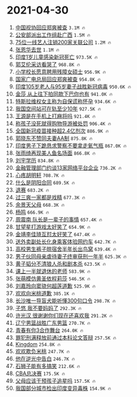# 2021-04-30

1. [中国视协回应郑爽被查](https://s.weibo.com/weibo?q=%23%E4%B8%AD%E5%9B%BD%E8%A7%86%E5%8D%8F%E5%9B%9E%E5%BA%94%E9%83%91%E7%88%BD%E8%A2%AB%E6%9F%A5%23&Refer=top) `3.1M 🔥`
1. [公安部派出工作组赴广西](https://s.weibo.com/weibo?q=%23%E5%85%AC%E5%AE%89%E9%83%A8%E6%B4%BE%E5%87%BA%E5%B7%A5%E4%BD%9C%E7%BB%84%E8%B5%B4%E5%B9%BF%E8%A5%BF%23&Refer=top) `1.5M 🔥`
1. [75位一线艺人注销200家关联公司](https://s.weibo.com/weibo?q=%2375%E4%BD%8D%E4%B8%80%E7%BA%BF%E8%89%BA%E4%BA%BA%E6%B3%A8%E9%94%80200%E5%AE%B6%E5%85%B3%E8%81%94%E5%85%AC%E5%8F%B8%23&Refer=top) `1.2M 🔥`
1. [张恩华去世](https://s.weibo.com/weibo?q=%23%E5%BC%A0%E6%81%A9%E5%8D%8E%E5%8E%BB%E4%B8%96%23&Refer=top) `1.1M 🔥`
1. [印度1岁儿童感染新冠死亡](https://s.weibo.com/weibo?q=%23%E5%8D%B0%E5%BA%A61%E5%B2%81%E5%84%BF%E7%AB%A5%E6%84%9F%E6%9F%93%E6%96%B0%E5%86%A0%E6%AD%BB%E4%BA%A1%23&Refer=top) `973.5K 🔥`
1. [郭艾伦采访看哭了](https://s.weibo.com/weibo?q=%E9%83%AD%E8%89%BE%E4%BC%A6%E9%87%87%E8%AE%BF%E7%9C%8B%E5%93%AD%E4%BA%86&Refer=top) `968.8K 🔥`
1. [小学校长愿意聘用残障女硕士](https://s.weibo.com/weibo?q=%E5%B0%8F%E5%AD%A6%E6%A0%A1%E9%95%BF%E6%84%BF%E6%84%8F%E8%81%98%E7%94%A8%E6%AE%8B%E9%9A%9C%E5%A5%B3%E7%A1%95%E5%A3%AB&Refer=top) `956.9K 🔥`
1. [国家广电总局回应郑爽被查](https://s.weibo.com/weibo?q=%23%E5%9B%BD%E5%AE%B6%E5%B9%BF%E7%94%B5%E6%80%BB%E5%B1%80%E5%9B%9E%E5%BA%94%E9%83%91%E7%88%BD%E8%A2%AB%E6%9F%A5%23&Refer=top) `954.8K 🔥`
1. [印度105岁老人与95岁妻子战胜新冠病毒](https://s.weibo.com/weibo?q=%E5%8D%B0%E5%BA%A6105%E5%B2%81%E8%80%81%E4%BA%BA%E4%B8%8E95%E5%B2%81%E5%A6%BB%E5%AD%90%E6%88%98%E8%83%9C%E6%96%B0%E5%86%A0%E7%97%85%E6%AF%92&Refer=top) `950.6K 🔥`
1. [金莎 从上往下拍同款下巴你也有](https://s.weibo.com/weibo?q=%E9%87%91%E8%8E%8E%20%E4%BB%8E%E4%B8%8A%E5%BE%80%E4%B8%8B%E6%8B%8D%E5%90%8C%E6%AC%BE%E4%B8%8B%E5%B7%B4%E4%BD%A0%E4%B9%9F%E6%9C%89&Refer=top) `941.0K 🔥`
1. [特斯拉维权女主称为自保谎称怀孕](https://s.weibo.com/weibo?q=%E7%89%B9%E6%96%AF%E6%8B%89%E7%BB%B4%E6%9D%83%E5%A5%B3%E4%B8%BB%E7%A7%B0%E4%B8%BA%E8%87%AA%E4%BF%9D%E8%B0%8E%E7%A7%B0%E6%80%80%E5%AD%95&Refer=top) `934.6K 🔥`
1. [我国空间站可在轨至少10年](https://s.weibo.com/weibo?q=%23%E6%88%91%E5%9B%BD%E7%A9%BA%E9%97%B4%E7%AB%99%E5%8F%AF%E5%9C%A8%E8%BD%A8%E8%87%B3%E5%B0%9110%E5%B9%B4%23&Refer=top) `927.5K 🔥`
1. [王源是在手机上打麻将吗](https://s.weibo.com/weibo?q=%23%E7%8E%8B%E6%BA%90%E6%98%AF%E5%9C%A8%E6%89%8B%E6%9C%BA%E4%B8%8A%E6%89%93%E9%BA%BB%E5%B0%86%E5%90%97%23&Refer=top) `921.4K 🔥`
1. [称孩子没死就得购物导游被处罚](https://s.weibo.com/weibo?q=%E7%A7%B0%E5%AD%A9%E5%AD%90%E6%B2%A1%E6%AD%BB%E5%B0%B1%E5%BE%97%E8%B4%AD%E7%89%A9%E5%AF%BC%E6%B8%B8%E8%A2%AB%E5%A4%84%E7%BD%9A&Refer=top) `906.4K 🔥`
1. [全国新冠疫苗接种超2.4亿剂次](https://s.weibo.com/weibo?q=%E5%85%A8%E5%9B%BD%E6%96%B0%E5%86%A0%E7%96%AB%E8%8B%97%E6%8E%A5%E7%A7%8D%E8%B6%852.4%E4%BA%BF%E5%89%82%E6%AC%A1&Refer=top) `886.9K 🔥`
1. [郭晓东不赞同夫妻AA制](https://s.weibo.com/weibo?q=%23%E9%83%AD%E6%99%93%E4%B8%9C%E4%B8%8D%E8%B5%9E%E5%90%8C%E5%A4%AB%E5%A6%BBAA%E5%88%B6%23&Refer=top) `875.8K 🔥`
1. [印度男子下跪恳求警察不要拿走氧气瓶](https://s.weibo.com/weibo?q=%E5%8D%B0%E5%BA%A6%E7%94%B7%E5%AD%90%E4%B8%8B%E8%B7%AA%E6%81%B3%E6%B1%82%E8%AD%A6%E5%AF%9F%E4%B8%8D%E8%A6%81%E6%8B%BF%E8%B5%B0%E6%B0%A7%E6%B0%94%E7%93%B6&Refer=top) `867.0K 🔥`
1. [张雨绮再现美人鱼名场面](https://s.weibo.com/weibo?q=%E5%BC%A0%E9%9B%A8%E7%BB%AE%E5%86%8D%E7%8E%B0%E7%BE%8E%E4%BA%BA%E9%B1%BC%E5%90%8D%E5%9C%BA%E9%9D%A2&Refer=top) `866.8K 🔥`
1. [刘宇学历](https://s.weibo.com/weibo?q=%E5%88%98%E5%AE%87%E5%AD%A6%E5%8E%86&Refer=top) `834.8K 🔥`
1. [金融管理部门约谈13家网络平台企业](https://s.weibo.com/weibo?q=%23%E9%87%91%E8%9E%8D%E7%AE%A1%E7%90%86%E9%83%A8%E9%97%A8%E7%BA%A6%E8%B0%8813%E5%AE%B6%E7%BD%91%E7%BB%9C%E5%B9%B3%E5%8F%B0%E4%BC%81%E4%B8%9A%23&Refer=top) `736.2K 🔥`
1. [心疼胡明轩](https://s.weibo.com/weibo?q=%E5%BF%83%E7%96%BC%E8%83%A1%E6%98%8E%E8%BD%A9&Refer=top) `708.7K 🔥`
1. [什么是阴阳合同](https://s.weibo.com/weibo?q=%23%E4%BB%80%E4%B9%88%E6%98%AF%E9%98%B4%E9%98%B3%E5%90%88%E5%90%8C%23&Refer=top) `689.5K 🔥`
1. [退赛](https://s.weibo.com/weibo?q=%E9%80%80%E8%B5%9B&Refer=top) `683.2K 🔥`
1. [过三爽一家都是戏精](https://s.weibo.com/weibo?q=%23%E8%BF%87%E4%B8%89%E7%88%BD%E4%B8%80%E5%AE%B6%E9%83%BD%E6%98%AF%E6%88%8F%E7%B2%BE%23&Refer=top) `677.3K 🔥`
1. [余景天父母](https://s.weibo.com/weibo?q=%23%E4%BD%99%E6%99%AF%E5%A4%A9%E7%88%B6%E6%AF%8D%23&Refer=top) `668.3K 🔥`
1. [杨鸣](https://s.weibo.com/weibo?q=%E6%9D%A8%E9%B8%A3&Refer=top) `666.9K 🔥`
1. [周震南 队长是一辈子的事情](https://s.weibo.com/weibo?q=%E5%91%A8%E9%9C%87%E5%8D%97%20%E9%98%9F%E9%95%BF%E6%98%AF%E4%B8%80%E8%BE%88%E5%AD%90%E7%9A%84%E4%BA%8B%E6%83%85&Refer=top) `657.4K 🔥`
1. [甘望星打游戏太好笑了](https://s.weibo.com/weibo?q=%23%E7%94%98%E6%9C%9B%E6%98%9F%E6%89%93%E6%B8%B8%E6%88%8F%E5%A4%AA%E5%A5%BD%E7%AC%91%E4%BA%86%23&Refer=top) `654.9K 🔥`
1. [金靖李佳琦互怼太好笑了](https://s.weibo.com/weibo?q=%23%E9%87%91%E9%9D%96%E6%9D%8E%E4%BD%B3%E7%90%A6%E4%BA%92%E6%80%BC%E5%A4%AA%E5%A5%BD%E7%AC%91%E4%BA%86%23&Refer=top) `647.4K 🔥`
1. [送外卖副处长化身乘客体验网约车](https://s.weibo.com/weibo?q=%23%E9%80%81%E5%A4%96%E5%8D%96%E5%89%AF%E5%A4%84%E9%95%BF%E5%8C%96%E8%BA%AB%E4%B9%98%E5%AE%A2%E4%BD%93%E9%AA%8C%E7%BD%91%E7%BA%A6%E8%BD%A6%23&Refer=top) `642.7K 🔥`
1. [高校男生裤子晾宿舍半年长出鸟窝](https://s.weibo.com/weibo?q=%23%E9%AB%98%E6%A0%A1%E7%94%B7%E7%94%9F%E8%A3%A4%E5%AD%90%E6%99%BE%E5%AE%BF%E8%88%8D%E5%8D%8A%E5%B9%B4%E9%95%BF%E5%87%BA%E9%B8%9F%E7%AA%9D%23&Refer=top) `639.4K 🔥`
1. [男子伙同母亲虐待妻子终审获刑一年半](https://s.weibo.com/weibo?q=%E7%94%B7%E5%AD%90%E4%BC%99%E5%90%8C%E6%AF%8D%E4%BA%B2%E8%99%90%E5%BE%85%E5%A6%BB%E5%AD%90%E7%BB%88%E5%AE%A1%E8%8E%B7%E5%88%91%E4%B8%80%E5%B9%B4%E5%8D%8A&Refer=top) `625.3K 🔥`
1. [黄子韬分不清狼人杀和剧本杀](https://s.weibo.com/weibo?q=%23%E9%BB%84%E5%AD%90%E9%9F%AC%E5%88%86%E4%B8%8D%E6%B8%85%E7%8B%BC%E4%BA%BA%E6%9D%80%E5%92%8C%E5%89%A7%E6%9C%AC%E6%9D%80%23&Refer=top) `623.5K 🔥`
1. [课上一半就退休的老师](https://s.weibo.com/weibo?q=%23%E8%AF%BE%E4%B8%8A%E4%B8%80%E5%8D%8A%E5%B0%B1%E9%80%80%E4%BC%91%E7%9A%84%E8%80%81%E5%B8%88%23&Refer=top) `583.9K 🔥`
1. [张萌模仿黄圣依程莉莎](https://s.weibo.com/weibo?q=%E5%BC%A0%E8%90%8C%E6%A8%A1%E4%BB%BF%E9%BB%84%E5%9C%A3%E4%BE%9D%E7%A8%8B%E8%8E%89%E8%8E%8E&Refer=top) `546.5K 🔥`
1. [刘嘉玲向窦骁何超莲道歉](https://s.weibo.com/weibo?q=%E5%88%98%E5%98%89%E7%8E%B2%E5%90%91%E7%AA%A6%E9%AA%81%E4%BD%95%E8%B6%85%E8%8E%B2%E9%81%93%E6%AD%89&Refer=top) `525.9K 🔥`
1. [欢欢向米桃道歉](https://s.weibo.com/weibo?q=%23%E6%AC%A2%E6%AC%A2%E5%90%91%E7%B1%B3%E6%A1%83%E9%81%93%E6%AD%89%23&Refer=top) `385.1K 🔥`
1. [长沙唯一导盲犬能听懂300句口令](https://s.weibo.com/weibo?q=%E9%95%BF%E6%B2%99%E5%94%AF%E4%B8%80%E5%AF%BC%E7%9B%B2%E7%8A%AC%E8%83%BD%E5%90%AC%E6%87%82300%E5%8F%A5%E5%8F%A3%E4%BB%A4&Refer=top) `298.7K 🔥`
1. [子悠 我不要妈妈了](https://s.weibo.com/weibo?q=%E5%AD%90%E6%82%A0%20%E6%88%91%E4%B8%8D%E8%A6%81%E5%A6%88%E5%A6%88%E4%BA%86&Refer=top) `292.3K 🔥`
1. [许光汉 很谢谢你们现在还喜欢我](https://s.weibo.com/weibo?q=%E8%AE%B8%E5%85%89%E6%B1%89%20%E5%BE%88%E8%B0%A2%E8%B0%A2%E4%BD%A0%E4%BB%AC%E7%8E%B0%E5%9C%A8%E8%BF%98%E5%96%9C%E6%AC%A2%E6%88%91&Refer=top) `291.2K 🔥`
1. [辽宁男篮战胜广东男篮](https://s.weibo.com/weibo?q=%23%E8%BE%BD%E5%AE%81%E7%94%B7%E7%AF%AE%E6%88%98%E8%83%9C%E5%B9%BF%E4%B8%9C%E7%94%B7%E7%AF%AE%23&Refer=top) `270.7K 🔥`
1. [青春有你3合作舞台](https://s.weibo.com/weibo?q=%23%E9%9D%92%E6%98%A5%E6%9C%89%E4%BD%A03%E5%90%88%E4%BD%9C%E8%88%9E%E5%8F%B0%23&Refer=top) `264.0K 🔥`
1. [罪犯刑满释放前通过本科论文答辩](https://s.weibo.com/weibo?q=%23%E7%BD%AA%E7%8A%AF%E5%88%91%E6%BB%A1%E9%87%8A%E6%94%BE%E5%89%8D%E9%80%9A%E8%BF%87%E6%9C%AC%E7%A7%91%E8%AE%BA%E6%96%87%E7%AD%94%E8%BE%A9%23&Refer=top) `257.5K 🔥`
1. [Kingdom](https://s.weibo.com/weibo?q=Kingdom&Refer=top) `254.8K 🔥`
1. [欢欢欺负米桃](https://s.weibo.com/weibo?q=%E6%AC%A2%E6%AC%A2%E6%AC%BA%E8%B4%9F%E7%B1%B3%E6%A1%83&Refer=top) `247.7K 🔥`
1. [他在逆光中告白](https://s.weibo.com/weibo?q=%E4%BB%96%E5%9C%A8%E9%80%86%E5%85%89%E4%B8%AD%E5%91%8A%E7%99%BD&Refer=top) `246.7K 🔥`
1. [石狮子能有多搞笑](https://s.weibo.com/weibo?q=%E7%9F%B3%E7%8B%AE%E5%AD%90%E8%83%BD%E6%9C%89%E5%A4%9A%E6%90%9E%E7%AC%91&Refer=top) `212.6K 🔥`
1. [CBA总决赛](https://s.weibo.com/weibo?q=%23CBA%E6%80%BB%E5%86%B3%E8%B5%9B%23&Refer=top) `175.5K 🔥`
1. [父母应该干预孩子追星吗](https://s.weibo.com/weibo?q=%23%E7%88%B6%E6%AF%8D%E5%BA%94%E8%AF%A5%E5%B9%B2%E9%A2%84%E5%AD%A9%E5%AD%90%E8%BF%BD%E6%98%9F%E5%90%97%23&Refer=top) `157.5K 🔥`
1. [我国部分城市检出印度变异毒株](https://s.weibo.com/weibo?q=%23%E6%88%91%E5%9B%BD%E9%83%A8%E5%88%86%E5%9F%8E%E5%B8%82%E6%A3%80%E5%87%BA%E5%8D%B0%E5%BA%A6%E5%8F%98%E5%BC%82%E6%AF%92%E6%A0%AA%23&Refer=top) `154.9K 🔥`
